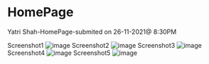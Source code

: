 # HomePage
Yatri Shah-HomePage-submited on 26-11-2021@ 8:30PM

Screenshot1
![image](https://user-images.githubusercontent.com/84889461/143598632-e66403a4-c3d7-44f9-b4b7-18f446ebdda7.png)
Screenshot2
![image](https://user-images.githubusercontent.com/84889461/143600094-aa8c3dc0-ef34-424a-a943-8c65a9953abb.png)
Screenshot3
![image](https://user-images.githubusercontent.com/84889461/143600188-3e60fe31-ecbc-42e2-873e-70dedf39e899.png)
Screenshot4
![image](https://user-images.githubusercontent.com/84889461/143600296-310c135e-b6a9-4eda-ad19-ee67c78ced1b.png)
Screenshot5
![image](https://user-images.githubusercontent.com/84889461/143600356-ccd42701-1919-4196-9885-3213e91b6237.png)

